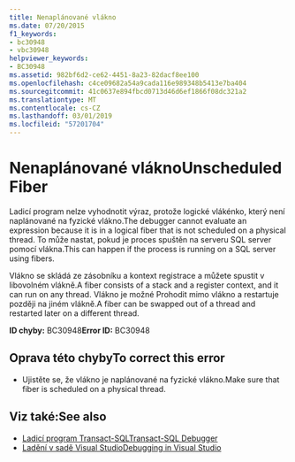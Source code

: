```yaml
---
title: Nenaplánované vlákno
ms.date: 07/20/2015
f1_keywords:
- bc30948
- vbc30948
helpviewer_keywords:
- BC30948
ms.assetid: 982bf6d2-ce62-4451-8a23-82dacf8ee100
ms.openlocfilehash: c4ce09682a54a9cada116e989348b5413e7ba404
ms.sourcegitcommit: 41c0637e894fbcd0713d46d6ef1866f08dc321a2
ms.translationtype: MT
ms.contentlocale: cs-CZ
ms.lasthandoff: 03/01/2019
ms.locfileid: "57201704"
---
```

# <a name="unscheduled-fiber"></a><span data-ttu-id="7579b-102">Nenaplánované vlákno</span><span class="sxs-lookup"><span data-stu-id="7579b-102">Unscheduled Fiber</span></span>
<span data-ttu-id="7579b-103">Ladicí program nelze vyhodnotit výraz, protože logické vlákénko, který není naplánované na fyzické vlákno.</span><span class="sxs-lookup"><span data-stu-id="7579b-103">The debugger cannot evaluate an expression because it is in a logical fiber that is not scheduled on a physical thread.</span></span> <span data-ttu-id="7579b-104">To může nastat, pokud je proces spuštěn na serveru SQL server pomocí vlákna.</span><span class="sxs-lookup"><span data-stu-id="7579b-104">This can happen if the process is running on a SQL server using fibers.</span></span>  
  
 <span data-ttu-id="7579b-105">Vlákno se skládá ze zásobníku a kontext registrace a můžete spustit v libovolném vlákně.</span><span class="sxs-lookup"><span data-stu-id="7579b-105">A fiber consists of a stack and a register context, and it can run on any thread.</span></span> <span data-ttu-id="7579b-106">Vlákno je možné Prohodit mimo vlákno a restartuje později na jiném vlákně.</span><span class="sxs-lookup"><span data-stu-id="7579b-106">A fiber can be swapped out of a thread and restarted later on a different thread.</span></span>  
  
 <span data-ttu-id="7579b-107">**ID chyby:** BC30948</span><span class="sxs-lookup"><span data-stu-id="7579b-107">**Error ID:** BC30948</span></span>  
  
## <a name="to-correct-this-error"></a><span data-ttu-id="7579b-108">Oprava této chyby</span><span class="sxs-lookup"><span data-stu-id="7579b-108">To correct this error</span></span>  
  
-   <span data-ttu-id="7579b-109">Ujistěte se, že vlákno je naplánované na fyzické vlákno.</span><span class="sxs-lookup"><span data-stu-id="7579b-109">Make sure that fiber is scheduled on a physical thread.</span></span>  
  
## <a name="see-also"></a><span data-ttu-id="7579b-110">Viz také:</span><span class="sxs-lookup"><span data-stu-id="7579b-110">See also</span></span>

- [<span data-ttu-id="7579b-111">Ladicí program Transact-SQL</span><span class="sxs-lookup"><span data-stu-id="7579b-111">Transact-SQL Debugger</span></span>](/sql/ssms/scripting/transact-sql-debugger)
- [<span data-ttu-id="7579b-112">Ladění v sadě Visual Studio</span><span class="sxs-lookup"><span data-stu-id="7579b-112">Debugging in Visual Studio</span></span>](/visualstudio/debugger/debugging-in-visual-studio)
